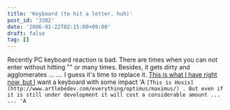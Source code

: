 ```yaml
---
title: 'Keyboard (to hit a letter, huh)'
post_id: '3382'
date: '2006-01-22T02:15:00+09:00'
draft: false
tag: []
---
```


Recently PC keyboard reaction is bad. There are times when you can not enter without hitting "" or many times. Besides, it gets dirty and agglomerates ... .... I guess it's time to replace it. [This is what I have right now, but I](http://review.kakaku.com/review/01500310294/ReviewCD=11788/) want a keyboard with some impact 'A ` [This is Hosis](http://www.artlebedev.com/everything/optimus/maximus/) . But even if it is still under development it will cost a considerable amount ... ... 'A `